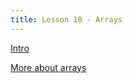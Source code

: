 ```yaml
---
title: Lesson 10 - Arrays
---
```


[Intro](https://github.com/novillo-cs/apcsa_material/blob/main/lessons/10_intro_arrays.pdf)

[More about arrays](https://github.com/novillo-cs/apcsa_material/blob/main/lessons/10_more_about_arrays.pdf)
